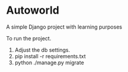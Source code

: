 # Autoworld
A simple Django project with learning purposes

To run the project.

1) Adjust the db settings.
2) pip install -r requirements.txt
3) python ./manage.py migrate
